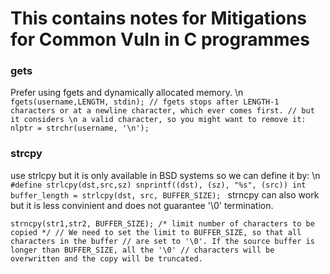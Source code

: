 # This contains notes for Mitigations for Common Vuln in C programmes
### gets
Prefer using fgets and dynamically allocated memory.
\n
`fgets(username,LENGTH, stdin);
    // fgets stops after LENGTH-1 characters or at a newline character, which ever comes first.
    // but it considers \n a valid character, so you might want to remove it:
    nlptr = strchr(username, '\n');`

### strcpy
use strlcpy but it is only available in BSD systems so we can define it by: \n
`#define strlcpy(dst,src,sz) snprintf((dst), (sz), "%s", (src))
int buffer_length = strlcpy(dst, src, BUFFER_SIZE);
`
strncpy can also work but it is less convinient and does not guarantee '\0' termination.

`strncpy(str1,str2, BUFFER_SIZE); /* limit number of characters to be copied */
// We need to set the limit to BUFFER_SIZE, so that all characters in the buffer
// are set to '\0'. If the source buffer is longer than BUFFER_SIZE, all the '\0'
// characters will be overwritten and the copy will be truncated.
`


